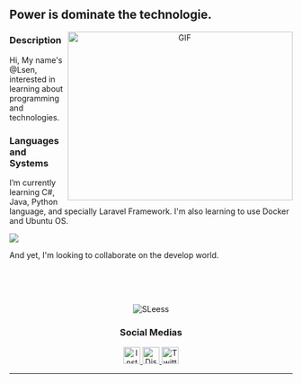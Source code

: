 <div>
      <h2>Power is dominate the technologie.</h2>
</div>

<a target="_blank" align="center">
  <img align="right" top="500" height="300" width="400" alt="GIF" src="https://media.giphy.com/media/SWoSkN6DxTszqIKEqv/giphy.gif">
</a>

### Description
Hi, My name's @Lsen, interested in learning about programming and technologies.

### Languages and Systems
I’m currently learning C#, Java, Python language, and specially Laravel Framework.
I'm also learning to use Docker and Ubuntu OS.

<p align="left">
  <a href="https://skillicons.dev">
    <img src="https://skillicons.dev/icons?i=laravel,php,git,docker,c,java,mysql,ubuntu" />
  </a>
</p>

And yet, I'm looking to collaborate on the develop world.

<!--![SLeess's Stats](https://github-readme-stats.vercel.app/api?username=SLeess&theme=dark&show_icons=true&hide_border=true&count_private=true)
![SLeess's Streak](https://github-readme-streak-stats.herokuapp.com/?user=SLeess&theme=dark&hide_border=true)-->

<br><br><br>
<p align="center"><img align="center" src="https://github-readme-stats.vercel.app/api/top-langs?username=SLeess&show_icons=true&theme=dark&locale=en&layout=compact" alt="SLeess" /></p>

<h3 align="center">Social Medias</h3>
<div align="center">
      <!--<span> Titulo da primeira imagem </span>-->
      <a href="https://www.instagram.com/leanw.s/ " target = "_blank"> 
            <img width="30" height="30" src="https://i.imgur.com/b4OTVBh.gif" alt="Instagram image"> </a>
      <a href="https://discord.com/users/326884507376418848" target = "_blank"> 
            <img width="30" height="30" src="https://i.imgur.com/j7e6uK2.gif" alt="Discord image"> </a>
      <a href="https://none" target = "_blank"> 
            <img width="30" height="30" src="https://i.imgur.com/dz8IKXH.gif" alt="Twitter image"> </a>
</div>
<hr>
